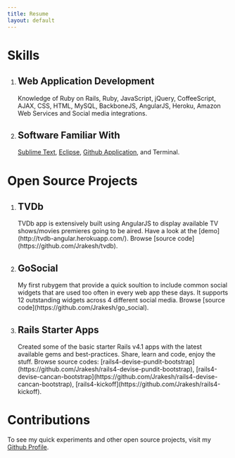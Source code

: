 ```yaml
---
title: Resume
layout: default
---
```


# Skills

1. ## Web Application Development
	Knowledge of Ruby on Rails, Ruby, JavaScript, jQuery, CoffeeScript, AJAX, CSS, HTML, MySQL, BackboneJS, AngularJS, Heroku, Amazon Web Services and Social media integrations.

2. ## Software Familiar With
	[Sublime Text](http://www.sublimetext.com/), [Eclipse](http://www.eclipse.org/), [Github Application](http://mac.github.com/), and Terminal.

# Open Source Projects

1. <h2>TVDb</h2>
	TVDb app is extensively built using AngularJS to display available TV shows/movies premieres going to be aired. Have a look at the [demo](http://tvdb-angular.herokuapp.com/). Browse [source code](https://github.com/Jrakesh/tvdb).

2. <h2>GoSocial</h2>
	My first rubygem that provide a quick soultion to include common social widgets that are used too often in every web app these days. It supports 12 outstanding widgets across 4 different social media. Browse [source code](https://github.com/Jrakesh/go_social).

2. <h2>Rails Starter Apps</h2>
	Created some of the basic starter Rails v4.1 apps with the latest available gems and best-practices. Share, learn and code, enjoy the stuff. Browse source codes: [rails4-devise-pundit-bootstrap](https://github.com/Jrakesh/rails4-devise-pundit-bootstrap), [rails4-devise-cancan-bootstrap](https://github.com/Jrakesh/rails4-devise-cancan-bootstrap), [rails4-kickoff](https://github.com/Jrakesh/rails4-kickoff).



# Contributions

To see my quick experiments and other open source projects, visit my [Github Profile](https://github.com/Jrakesh).

